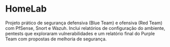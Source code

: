 # HomeLab
Projeto prático de segurança defensiva (Blue Team) e ofensiva (Red Team) com PfSense, Snort e Wazuh. Inclui relatórios de configuração do ambiente, pentests que exploraram vulnerabilidades e um relatório final do Purple Team com propostas de melhoria de segurança.
